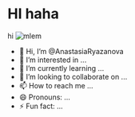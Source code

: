 # HI haha


hi
![mlem](https://github.com/ast/AnastasiaRyazanova/e59b5e4ce9ab2a6b61f1718cf1f4bf7ebb9fac0b/gus.jpg)



- 👋 Hi, I’m @AnastasiaRyazanova
- 👀 I’m interested in ...
- 🌱 I’m currently learning ...
- 💞️ I’m looking to collaborate on ...
- 📫 How to reach me ...
- 😄 Pronouns: ...
- ⚡ Fun fact: ...

<!---
AnastasiaRyazanova/AnastasiaRyazanova is a ✨ special ✨ repository because its `README.md` (this file) appears on your GitHub profile.
You can click the Preview link to take a look at your changes.
--->
